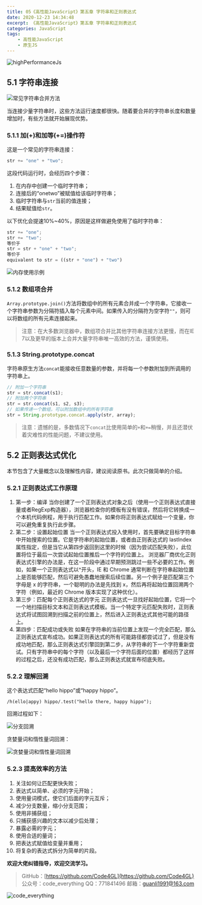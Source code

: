 ```yaml
---
title: 05《高性能JavaScript》第五章 字符串和正则表达式
date: 2020-12-23 14:34:48
excerpt: 《高性能JavaScript》第五章 字符串和正则表达式
categories: JavaScript
tags:
    - 高性能JavaScript
    - 原生JS
---
```


![highPerformanceJs](/images/javascript/highPerformanceJs/highPerformanceJs.jpg)

## 5.1 字符串连接

![常见字符串合并方法](/images/javascript/highPerformanceJs/highPerformanceJs05/string.png)

当连接少量字符串时，这些方法运行速度都很快。随着要合并的字符串长度和数量增加时，有些方法就开始展现优势。

### 5.1.1 加(+)和加等(+=)操作符

这是一个常见的字符串连接：

```JavaScript
str += "one" + "two";
```

这段代码运行时，会经历四个步骤：

1. 在内存中创建一个临时字符串；
2. 连接后的“onetwo”被赋值给该临时字符串；
3. 临时字符串与`str`当前的值连接；
4. 结果赋值给`str`。

以下优化会提速10%~40%，原因是这样做避免使用了临时字符串：

```JavaScript
str += "one";
str += "two";
等价于
str = str + "one" + "two";
等价于
equivalent to str = ((str + "one") + "two")
```

![内存使用示例](/images/javascript/highPerformanceJs/highPerformanceJs05/ram.png)

### 5.1.2 数组项合并

`Array.prototype.join()`方法将数组中的所有元素合并成一个字符串，它接收一个字符串参数为分隔符插入每个元素中间。如果传入的分隔符为空字符`""`，则可以将数组的所有元素连接起来。
> 注意：在大多数浏览器中，数组项合并比其他字符串连接方法更慢，而在IE 7以及更早的版本上合并大量字符串唯一高效的方法，谨慎使用。

### 5.1.3 String.prototype.concat

字符串原生方法`concat`能接收任意数量的参数，并将每一个参数附加到所调用的字符串上。

```JavaScript
// 附加一个字符串
str = str.concat(s1);
// 附加两个字符串
str = str.concat(s1, s2, s3);
// 如果传递一个数组，可以附加数组中的所有字符串
str = String.prototype.concat.apply(str, array);
```

> 注意：遗憾的是，多数情况下`concat`比使用简单的`+`和`+=`稍慢，并且还潜伏着灾难性的性能问题，不建议使用。

## 5.2 正则表达式优化

本节包含了大量概念以及理解性内容，建议阅读原书。此次只做简单的介绍。

### 5.2.1 正则表达式工作原理

1. 第一步：编译
 当你创建了一个正则表达式对象之后（使用一个正则表达式直接量或者RegExp构造器），浏览器检查你的模板有没有错误，然后将它转换成一个本机代码例程，用于执行匹配工作。如果你将正则表达式赋给一个变量，你可以避免重复执行此步骤。
2. 第二步：设置起始位置
 当一个正则表达式投入使用时，首先要确定目标字符串中开始搜索的位置。它是字符串的起始位置，或者由正则表达式的 lastIndex 属性指定，但是当它从第四步返回到这里的时候（因为尝试匹配失败），此位置将位于最后一次尝试起始位置推后一个字符的位置上。
浏览器厂商优化正则表达式引擎的办法是，在这一阶段中通过早期预测跳过一些不必要的工作。例如，如果一个正则表达式以^开头，IE 和 Chrome 通常判断在字符串起始位置上是否能够匹配，然后可避免愚蠢地搜索后续位置。另一个例子是匹配第三个字母是 x 的字符串，一个聪明的办法是先找到 x，然后再将起始位置回溯两个字符（例如，最近的 Chrome 版本实现了这种优化）。
3. 第三步：匹配每个正则表达式的字元
 正则表达式一旦找好起始位置，它将一个一个地扫描目标文本和正则表达式模板。当一个特定字元匹配失败时，正则表达式将试图回溯到扫描之前的位置上，然后进入正则表达式其他可能的路径上。
4. 第四步：匹配成功或失败
 如果在字符串的当前位置上发现一个完全匹配，那么正则表达式宣布成功。如果正则表达式的所有可能路径都尝试过了，但是没有成功地匹配，那么正则表达式引擎回到第二步，从字符串的下一个字符重新尝试。只有字符串中的每个字符（以及最后一个字符后面的位置）都经历了这样的过程之后，还没有成功匹配，那么正则表达式就宣布彻底失败。

### 5.2.2 理解回溯

这个表达式匹配“hello hippo”或“happy hippo”。

```text
/h(ello|appy) hippo/.test("hello there, happy hippo");
```

回溯过程如下：

![分支回溯](/images/javascript/highPerformanceJs/highPerformanceJs05/reg.png)

贪婪量词和惰性量词回溯：

![贪婪量词和惰性量词回溯](/images/javascript/highPerformanceJs/highPerformanceJs05/reg1.png)

### 5.2.3 提高效率的方法

1. 关注如何让匹配更快失败；
2. 表达式以简单、必须的字元开始；
3. 使用量词模式，使它们后面的字元互斥；
4. 减少分支数量，缩小分支范围；
5. 使用非捕获组；
6. 只捕获感兴趣的文本以减少后处理；
7. 暴露必需的字元；
8. 使用合适的量词；
9. 把表达式赋值给变量并重用；
10. 将复杂的表达式拆分为简单的片段。

**欢迎大佬纠错指导，欢迎交流学习。**

>GitHub：[https://github.com/Code4GL](https://github.com/Code4GL)
公众号：code_everything
QQ：771841496
邮箱：guanli1991@163.com

![code_everything](/images/code_everything.jpg)
